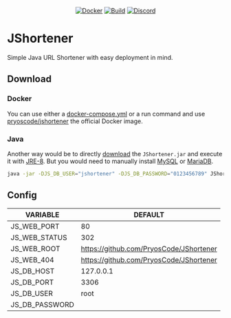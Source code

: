 <p align="center">
    <a href="https://hub.docker.com/r/pryoscode/jshortener"><img alt="Docker" src="https://img.shields.io/docker/pulls/pryoscode/jshortener?label=Pulls"></a>
    <a href="https://github.com/PryosCode/JShortener/releases"><img alt="Build" src="https://github.com/PryosCode/JShortener/actions/workflows/gradle.yml/badge.svg"></a>
    <a href="https://discord.gg/bF2GRHq"><img alt="Discord" src="https://discord.com/api/guilds/350302354639290379/widget.png"></a>
</p>

# JShortener

Simple Java URL Shortener with easy deployment in mind.

## Download

### Docker

You can use either a [docker-compose.yml](docker-compose.example.yml) or a run command and use [pryoscode/jshortener](https://hub.docker.com/r/pryoscode/jshortener) the official Docker image.

### Java

Another way would be to directly [download](https://github.com/PryosCode/JShortener/releases)  the `JShortener.jar` and execute it with [JRE-8](https://www.oracle.com/java/technologies/javase-jre8-downloads.html). But you would need to manually install [MySQL](https://www.mysql.com/) or [MariaDB](https://mariadb.org/).

```bash
java -jar -DJS_DB_USER="jshortener" -DJS_DB_PASSWORD="0123456789" JShortener.jar
```

## Config

| VARIABLE       | DEFAULT                                 |
|----------------|-----------------------------------------|
| JS_WEB_PORT    | 80                                      |
| JS_WEB_STATUS  | 302                                     |
| JS_WEB_ROOT    | https://github.com/PryosCode/JShortener |
| JS_WEB_404     | https://github.com/PryosCode/JShortener |
| JS_DB_HOST     | 127.0.0.1                               |
| JS_DB_PORT     | 3306                                    |
| JS_DB_USER     | root                                    |
| JS_DB_PASSWORD |                                         |